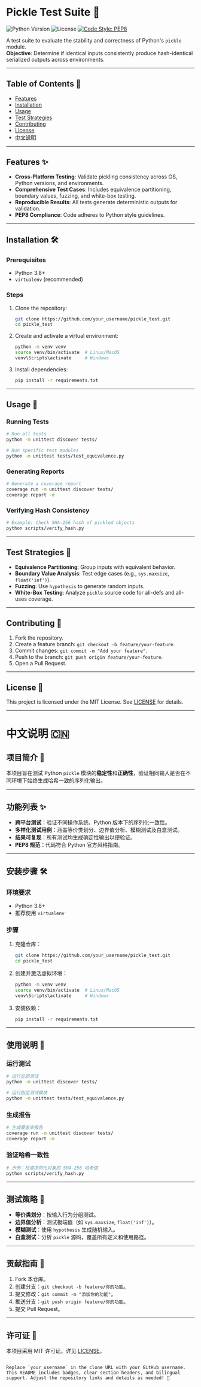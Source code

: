 # Pickle Test Suite 🥒

![Python Version](https://img.shields.io/badge/Python-3.8%2B-blue)
![License](https://img.shields.io/badge/License-MIT-green)
[![Code Style: PEP8](https://img.shields.io/badge/code%20style-PEP8-brightgreen)](https://www.python.org/dev/peps/pep-0008/)

A test suite to evaluate the stability and correctness of Python's `pickle` module.  
**Objective**: Determine if identical inputs consistently produce hash-identical serialized outputs across environments.

---

## Table of Contents 📖
- [Features](#features)
- [Installation](#installation)
- [Usage](#usage)
- [Test Strategies](#test-strategies)
- [Contributing](#contributing)
- [License](#license)
- [中文说明](#中文说明)

---

## Features ✨
- **Cross-Platform Testing**: Validate pickling consistency across OS, Python versions, and environments.
- **Comprehensive Test Cases**: Includes equivalence partitioning, boundary values, fuzzing, and white-box testing.
- **Reproducible Results**: All tests generate deterministic outputs for validation.
- **PEP8 Compliance**: Code adheres to Python style guidelines.

---

## Installation 🛠️

### Prerequisites
- Python 3.8+
- `virtualenv` (recommended)

### Steps
1. Clone the repository:
   ```bash
   git clone https://github.com/your_username/pickle_test.git
   cd pickle_test

2. Create and activate a virtual environment:
   ```bash
   python -m venv venv
   source venv/bin/activate  # Linux/MacOS
   venv\Scripts\activate     # Windows
   ```
3. Install dependencies:
   ```bash
   pip install -r requirements.txt
   ```

---

## Usage 🚀

### Running Tests
```bash
# Run all tests
python -m unittest discover tests/

# Run specific test modules
python -m unittest tests/test_equivalence.py
```

### Generating Reports
```bash
# Generate a coverage report
coverage run -m unittest discover tests/
coverage report -m
```

### Verifying Hash Consistency
```bash
# Example: Check SHA-256 hash of pickled objects
python scripts/verify_hash.py
```

---

## Test Strategies 🧪
- **Equivalence Partitioning**: Group inputs with equivalent behavior.
- **Boundary Value Analysis**: Test edge cases (e.g., `sys.maxsize`, `float('inf')`).
- **Fuzzing**: Use `hypothesis` to generate random inputs.
- **White-Box Testing**: Analyze `pickle` source code for all-defs and all-uses coverage.

---

## Contributing 🤝
1. Fork the repository.
2. Create a feature branch: `git checkout -b feature/your-feature`.
3. Commit changes: `git commit -m "Add your feature"`.
4. Push to the branch: `git push origin feature/your-feature`.
5. Open a Pull Request.

---

## License 📄
This project is licensed under the MIT License. See [LICENSE](LICENSE) for details.

---

# 中文说明 🇨🇳

## 项目简介 🥒
本项目旨在测试 Python `pickle` 模块的**稳定性**和**正确性**，验证相同输入是否在不同环境下始终生成哈希一致的序列化输出。

---

## 功能列表 ✨
- **跨平台测试**：验证不同操作系统、Python 版本下的序列化一致性。
- **多样化测试用例**：涵盖等价类划分、边界值分析、模糊测试及白盒测试。
- **结果可复现**：所有测试均生成确定性输出以便验证。
- **PEP8 规范**：代码符合 Python 官方风格指南。

---

## 安装步骤 🛠️

### 环境要求
- Python 3.8+
- 推荐使用 `virtualenv`

### 步骤
1. 克隆仓库：
   ```bash
   git clone https://github.com/your_username/pickle_test.git
   cd pickle_test
   ```
2. 创建并激活虚拟环境：
   ```bash
   python -m venv venv
   source venv/bin/activate  # Linux/MacOS
   venv\Scripts\activate     # Windows
   ```
3. 安装依赖：
   ```bash
   pip install -r requirements.txt
   ```

---

## 使用说明 🚀

### 运行测试
```bash
# 运行全部测试
python -m unittest discover tests/

# 运行指定测试模块
python -m unittest tests/test_equivalence.py
```

### 生成报告
```bash
# 生成覆盖率报告
coverage run -m unittest discover tests/
coverage report -m
```

### 验证哈希一致性
```bash
# 示例：检查序列化对象的 SHA-256 哈希值
python scripts/verify_hash.py
```

---

## 测试策略 🧪
- **等价类划分**：按输入行为分组测试。
- **边界值分析**：测试极端值（如 `sys.maxsize`, `float('inf')`）。
- **模糊测试**：使用 `hypothesis` 生成随机输入。
- **白盒测试**：分析 `pickle` 源码，覆盖所有定义和使用路径。

---

## 贡献指南 🤝
1. Fork 本仓库。
2. 创建分支：`git checkout -b feature/你的功能`。
3. 提交修改：`git commit -m "添加你的功能"`。
4. 推送分支：`git push origin feature/你的功能`。
5. 提交 Pull Request。

---

## 许可证 📄
本项目采用 MIT 许可证。详见 [LICENSE](LICENSE)。
``` 

Replace `your_username` in the clone URL with your GitHub username.  
This README includes badges, clear section headers, and bilingual support. Adjust the repository links and details as needed! 🎉
